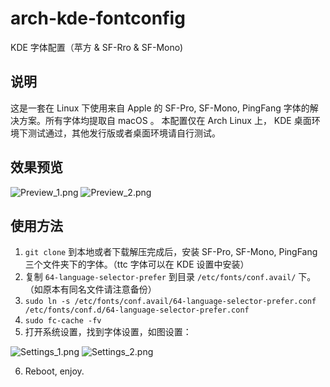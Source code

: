 # arch-kde-fontconfig

KDE 字体配置（苹方 & SF-Rro & SF-Mono)

## 说明

这是一套在 Linux 下使用来自 Apple 的 SF-Pro, SF-Mono, PingFang 字体的解决方案。所有字体均提取自 macOS 。
本配置仅在 Arch Linux 上， KDE 桌面环境下测试通过，其他发行版或者桌面环境请自行测试。

## 效果预览
![Preview_1.png](https://i.loli.net/2019/12/29/EqOXFtHDBAWnQmw.png)
![Preview_2.png](https://i.loli.net/2019/12/29/3lk9UEKO2xuGYqQ.png)

## 使用方法

1. `git clone` 到本地或者下载解压完成后，安装 SF-Pro, SF-Mono, PingFang 三个文件夹下的字体。（ttc 字体可以在 KDE 设置中安装）
2. 复制 `64-language-selector-prefer` 到目录 `/etc/fonts/conf.avail/` 下。（如原本有同名文件请注意备份）
3. `sudo ln -s /etc/fonts/conf.avail/64-language-selector-prefer.conf /etc/fonts/conf.d/64-language-selector-prefer.conf`
4. `sudo fc-cache -fv`
5. 打开系统设置，找到字体设置，如图设置：
  
![Settings_1.png](https://i.loli.net/2019/12/29/QAbaR9W6FsSMYl5.png)
![Settings_2.png](https://i.loli.net/2019/12/29/dlvk5GVwTYRxgQu.png)
  
6. Reboot, enjoy.